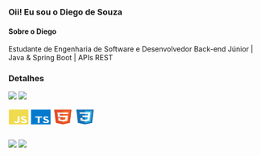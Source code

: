 ### Oii! Eu sou o Diego de Souza
 
#### Sobre o Diego
Estudante de Engenharia de Software e Desenvolvedor Back-end Júnior | Java & Spring Boot | APIs REST

### Detalhes

<div>
<img width="300em" src="https://github-readme-stats.vercel.app/api?username=DiegoSouza01&show_icons=true&count_private=true&theme=tokyonight"/> <img width= "330em" src= "https://github-readme-stats.vercel.app/api/top-langs/?username=DiegoSouza01&layout=compact"/>
</div>
   
<div style="display: inline_block"><br>
  <img align="center" alt="DiegoSouza01-Js" height="30" width="40" src="https://raw.githubusercontent.com/devicons/devicon/master/icons/javascript/javascript-plain.svg">
  <img align="center" alt="DiegoSouza01-Ts" height="30" width="40" src="https://raw.githubusercontent.com/devicons/devicon/master/icons/typescript/typescript-plain.svg">
  <img align="center" alt="DiegoSouza01-HTML" height="30" width="40" src="https://raw.githubusercontent.com/devicons/devicon/master/icons/html5/html5-original.svg">
  <img align="center" alt="DiegoSouza01-CSS" height="30" width="40" src="https://raw.githubusercontent.com/devicons/devicon/master/icons/css3/css3-original.svg">
</div>

##

<div>
  <a href = "diegodecstraid@gmail.com"><img src="https://img.shields.io/badge/-Gmail-%23333?style=for-the-badge&logo=gmail&logoColor=red" target="_blank"></a>
  <a href="https://www.linkedin.com/in/diego-souza-dev/" target="_blank"><img src="https://img.shields.io/badge/-LinkedIn-%230077B5?style=for-the-badge&logo=linkedin&logoColor=white" target="_blank"></a> 
</div>
